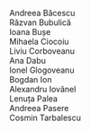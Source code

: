 Andreea Băcescu  
Răzvan Bubulică  
Ioana Bușe  
Mihaela Ciocoiu  
Liviu Corboveanu  
Ana Dabu  
Ionel Glogoveanu  
Bogdan Ion  
Alexandru Iovănel  
Lenuța Palea  
Andreea Pasere  
Cosmin Tarbalescu  

